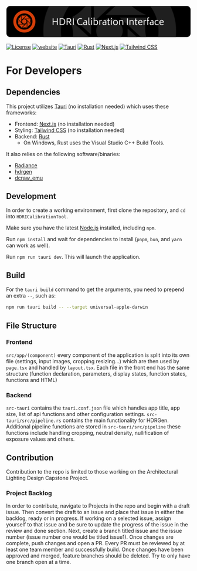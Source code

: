 <img src="public/splash.png" alt="HDRI Calibration Interface" />

[![License](https://img.shields.io/badge/license-GPLv3-blue)](./LICENSE)
[![website](https://img.shields.io/badge/website-Radiant%20Lab-green.svg)](https://www.clotildepierson.com/software)
[![Tauri](https://img.shields.io/badge/Tauri-v1.6.0-yellow.svg)](https://tauri.app/)
[![Rust](https://img.shields.io/badge/Rust-v1.80.0-darkred.svg)](https://www.rust-lang.org/)
[![Next.js](https://img.shields.io/badge/Next.js-v14.0.1-darkgrey.svg)](https://nextjs.org/)
[![Tailwind CSS](https://img.shields.io/badge/Tailwind%20CSS-v3.3.0-lightblue.svg)](https://tailwindcss.com/)

# For Developers

## Dependencies

This project utilizes [Tauri](https://tauri.app/) (no installation needed) which uses these frameworks:

- Frontend: [Next.js](https://nextjs.org/) (no installation needed)
- Styling: [Tailwind CSS](https://tailwindcss.com/docs/guides/nextjs) (no installation needed)
- Backend: [Rust](https://www.rust-lang.org/)
  - On Windows, Rust uses the Visual Studio C++ Build Tools.

It also relies on the following software/binaries:

- [Radiance](https://www.radiance-online.org/)
- [hdrgen](http://www.anyhere.com/)
- [dcraw_emu](https://www.libraw.org/)

## Development

In order to create a working environment, first clone the repository, and `cd` into `HDRICalibrationTool`.

Make sure you have the latest [Node.js](https://nodejs.org/en) installed, including `npm`.

Run `npm install` and wait for dependencies to install (`pnpm`, `bun`, and `yarn` can work as well).

Run `npm run tauri dev`. This will launch the application.

## Build

For the `tauri build` command to get the arguments, you need to prepend an extra `--`, such as:

```sh
npm run tauri build -- --target universal-apple-darwin
```

## File Structure

### Frontend

`src/app/(component)` every component of the application is split into its own file (settings, input images, cropping resizing...) which are then used by `page.tsx` and handled by `layout.tsx`. Each file in the front end has the same structure (function declaration, parameters, display states, function states, functions and HTML)

### Backend

`src-tauri` contains the `tauri.conf.json` file which handles app title, app size, list of api functions and other configuration settings. `src-tauri/src/pipeline.rs` contains the main functionality for HDRGen. Additional pipeline functions are stored in `src-tauri/src/pipeline` these functions include handling cropping, neutral density, nullification of exposure values and others.

## Contribution

Contribution to the repo is limited to those working on the Architectural Lighting Design Capstone Project.

### Project Backlog

In order to contribute, navigate to Projects in the repo and begin with a draft issue. Then convert the draft to an issue and place that issue in either the backlog, ready or in progress. If working on a selected issue, assign yourself to that issue and be sure to update the progress of the issue in the review and done section. Next, create a branch titled issue and the issue number (issue number one would be titled issue1). Once changes are complete, push changes and open a PR. Every PR must be reviewed by at least one team member and successfully build. Once changes have been approved and merged, feature branches should be deleted. Try to only have one branch open at a time.
